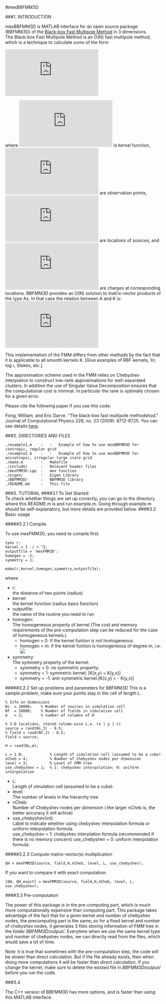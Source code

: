 #mexBBFMM3D  



###1. INTRODUCTION

mexBBFMM3D is MATLAB interface for an open source package (BBFMM3D) of the <a href="http://www.sciencedirect.com/science/ article/pii/S0021999109004665">Black-box Fast Multipole Method</a> in 3 dimensions.   
The Black-box Fast Multipole Method is an O(N) fast multipole method, which is a technique to calculate sums of the form  

![](http://latex.codecogs.com/gif.latex?f%28x_i%29%20%3D%20%5Cdisplaystyle%20%5Csum_%7Bj%3D1%7D%5EN%20K%28x_i%2Cy_j%29%20%5Csigma_j%2C%20%5C%2C%5C%2C%5C%2C%20%5Cforall%20i%20%5Cin%5C%7B1%2C2%2C%5Cldots%2CN%5C%7D)

where ![](http://latex.codecogs.com/gif.latex?K%28x_i%2Cx_j%29) is kernel function, ![](http://latex.codecogs.com/gif.latex?x_i) are observation points, ![](http://latex.codecogs.com/gif.latex?y_j) are locations of sources, and ![](http://latex.codecogs.com/gif.latex?%5Csigma_i) are charges at corresponding locations.
BBFMM3D provides an O(N) solution to matrix-vector products of the type Ax. In that case the relation between A and K is:
![](http://latex.codecogs.com/gif.latex?A_%7Bij%7D%20%3D%20K%28x_i%2Cy_j%29)



This implementation of the FMM differs from other methods by the fact that it is applicable to all smooth kernels K. [Give examples of RBF kernels, 1/r, log r, Stokes, etc.].

The approximation scheme used in the FMM relies on Chebyshev interplation to construct low-rank approximations for well-separated clusters. In addition the use of Singular Value Decomposition ensures that the computational cost is minimal. In particular the rank is optimally chosen for a given error. 

Please cite the following paper if you use this code:

Fong, William, and Eric Darve. "The black-box fast multipole methodshod." Journal of Computational Physics 228, no. 23 (2009): 8712-8725. You can see details <a href="http://www.sciencedirect.com/science/article/pii/S0021999109004665">here</a>.

###2. DIRECTORIES AND FILES


	./example1.m	:	:	Example of how to use mexBBFMM3D for isotropic, regular grid
    ./example2.m	:	:	Example of how to use mexBBFMM3D for anisotropic, irregular large scale grid 
	./make.m		:	Makefile 
	./include/		:	Relevant header files  
	./mexFMM3D.cpp	:	mex function  
	./eigen/		:	Eigen Library  
	./BBFMM3D/		: 	BBFMM3D library
	./README.md		:	This file  
	
###3. TUTORIAL
####3.1 To Get Started  
To check whether things are set up correctly, you can go to the directory where this README.m is and run example.m.  Going through example.m should be self-explanatory, but more details are provided below. 
####3.2 Basic usage

#####3.2.1 Complie

To use mexFMM3D, you need to compile first.  

	syms r;                          
	kernel = 1 ./ r.^2;                
	outputfile = 'mexFMM3D';
	homogen = -2;                    
	symmetry = 1;                     
                                 	 
	make(r,kernel,homogen,symmetry,outputfile);
where 

*  r: 		
	the distance of two points (radius)
*  kernel:	
	 the kernel function (radius basis function)
*  outputfile: 	
	 the name of the routine you need to run
*  homogen:		
	The homogeneous property of kernel.(The cost and memory requirements of the pre-computation step can be reduced for the case of homogeneous kernels.)
	* homogen = 0: if the kernel funtion is not homogeneous.
	* homogen = m: if the kernel funtion is homogeneous of degree m, i.e. <img src="http://latex.codecogs.com/gif.latex? $K(\alpha x, \alpha y) = \alpha^m K(x,y)$." border="0"/>
* symmetry:   
	The symmetry property of the kernel.
	* symmetry = 0:  no symmetric property; 
	* symmetry = 1: symmetric kernel; 		[K(x,y) = K(y,x)]
	* symmetry = -1: anti-symmetric kernel.[K(x,y) = - K(y,x)]

#####3.2.2 Set up problems and parameters for BBFMM3D
This is a sample problem, make sure your points stay in the cell of length L.
	
	% Info on dimensions
	Ns  = 10000;    % Number of sources in simulation cell
	Nf  = 10000;    % Number of fields in simulation cell
	m   = 2;        % number of columns of H

	% 3-D locations, stored column-wise i.e. (x | y | z)
	source = rand(Ns,3) - 0.5;
	% field = rand(Nf,3) - 0.5; 
	field = source;

	H = rand(Ns,m); 
	
	L = 1.0;            % Length of simulation cell (assumed to be a cube)
	nCheb = 4;          % Number of Chebyshev nodes per dimension
	level = 3;          % Level of FMM tree
	use_chebyshev = 1;  % 1: chebyshev interpolation; 0: uniform interpolation
	
	
	

* L:   
	Length of simulation cell (assumed to be a cube).
* level:  
	The number of levels in the hierarchy tree
* nCheb:  
	Number of Chebyshev nodes per dimension ( the larger nCheb is, the better accuracy it will achive)
* use_chebyshev(int):  
	Label to indicate whether using chebyshev interpolation formula or uniform interpolation formula.  
	use_chebyshev = 1: chebyshev interplation formula (recommended if there is no memory concern)
	use_chebyshev = 0: uniform interpolation formula.



#####3.2.3 Compute matrix-vector(s) multiplication

	QH = mexFMM3D(source, field,H,nCheb, level, L, use_chebyshev);
	
If you want to compare it with exact computation:  
	
	[QH, QH_exact] = mexFMM3D(source, field,H,nCheb, level, L, use_chebyshev);


####3.3 Pre-computation

The power of this package is in the pre-computing part, which is much more computationally expensive than computing part. This package takes advantage of the fact that for a given kernel and number of chebyshev nodes, the precomputing part is the same, so for a fixed kernel and number of chebyshev nodes, it generates 3 files storing information of FMM tree in the folder *BBFMM3D/output/*. Everytime when we use the same kernel type and number of chebyshev nodes, we can directly read from the files, which would save a lot of time.

Note: it is true that sometimes with the pre-computation step, the code will be slower than direct calculation. But if the file already exists, then when doing more computations it will be faster than direct calculation. If you change the kernel, make sure to delete the existed file in *BBFMM3D/output/* before you run the code.

###3.4

The C++ version of BBFMM3D has more options, and is faster than using this MATLAB interface.






